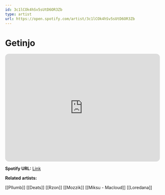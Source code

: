 ```yaml
---
id: 3c1lCOk4hSv5sUtD6OR3Zb
type: artist
url: https://open.spotify.com/artist/3c1lCOk4hSv5sUtD6OR3Zb
---
```

# Getinjo

<iframe style="border-radius:12px" src="https://open.spotify.com/embed/artist/3c1lCOk4hSv5sUtD6OR3Zb" width="100%" height="352" frameBorder="0" allowfullscreen="" allow="autoplay; clipboard-write; encrypted-media; fullscreen; picture-in-picture" loading="lazy"></iframe>

**Spotify URL:** [Link](https://open.spotify.com/artist/3c1lCOk4hSv5sUtD6OR3Zb)

**Related artists:**

[[Pllumb]]
[[Deats]]
[[Rzon]]
[[Mozzik]]
[[Miksu - Macloud]]
[[Loredana]]
